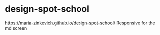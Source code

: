 # design-spot-school
https://maria-zinkevich.github.io/design-spot-school/
Responsive for the md screen
